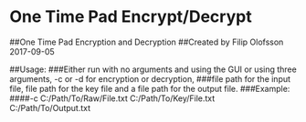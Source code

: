 # One Time Pad Encrypt/Decrypt


##One Time Pad Encryption and Decryption
##Created by Filip Olofsson 2017-09-05

##Usage:
###Either run with no arguments and using the GUI or using three arguments, -c or -d for encryption or decryption,
###file path for the input file, file path for the key file and a file path for the output file.
###Example:
####-c C:/Path/To/Raw/File.txt C:/Path/To/Key/File.txt C:/Path/To/Output.txt
